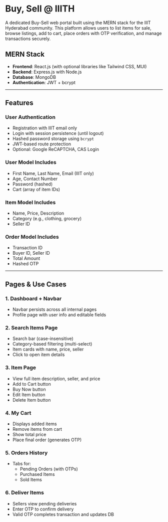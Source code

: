 # Buy, Sell @ IIITH

A dedicated Buy-Sell web portal built using the MERN stack for the IIIT Hyderabad community. This platform allows users to list items for sale, browse listings, add to cart, place orders with OTP verification, and manage transactions securely.

## MERN Stack

- **Frontend**: React.js (with optional libraries like Tailwind CSS, MUI)
- **Backend**: Express.js with Node.js
- **Database**: MongoDB
- **Authentication**: JWT + bcrypt

---

## Features

### User Authentication

- Registration with IIIT email only
- Login with session persistence (until logout)
- Hashed password storage using `bcrypt`
- JWT-based route protection
- Optional: Google ReCAPTCHA, CAS Login

### User Model Includes

- First Name, Last Name, Email (IIIT only)
- Age, Contact Number
- Password (hashed)
- Cart (array of item IDs)

### Item Model Includes

- Name, Price, Description
- Category (e.g., clothing, grocery)
- Seller ID

### Order Model Includes

- Transaction ID
- Buyer ID, Seller ID
- Total Amount
- Hashed OTP

---

## Pages & Use Cases

### 1. **Dashboard + Navbar**
- Navbar persists across all internal pages
- Profile page with user info and editable fields

### 2. **Search Items Page**
- Search bar (case-insensitive)
- Category-based filtering (multi-select)
- Item cards with name, price, seller
- Click to open item details

### 3. **Item Page**
- View full item description, seller, and price
- Add to Cart button
- Buy Now button
- Edit Item button
- Delete Item button

### 4. **My Cart**
- Displays added items
- Remove items from cart
- Show total price
- Place final order (generates OTP)

### 5. **Orders History**
- Tabs for:
  - Pending Orders (with OTPs)
  - Purchased Items
  - Sold Items

### 6. **Deliver Items**
- Sellers view pending deliveries
- Enter OTP to confirm delivery
- Valid OTP completes transaction and updates DB

